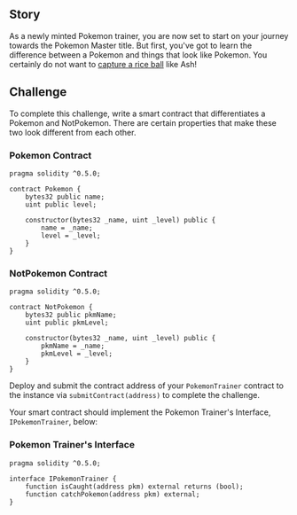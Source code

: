 ## Story

As a newly minted Pokemon trainer, you are now set to start on your journey towards the Pokemon Master title. But first, you've got to learn the difference between a Pokemon and things that look like Pokemon. You certainly do not want to [capture a rice ball](https://bulbapedia.bulbagarden.net/wiki/Ash%27s_Primeape) like Ash!

## Challenge

To complete this challenge, write a smart contract that differentiates a Pokemon and NotPokemon. There are certain properties that make these two look different from each other. 


### Pokemon Contract
```
pragma solidity ^0.5.0;

contract Pokemon {
    bytes32 public name;
    uint public level;
    
    constructor(bytes32 _name, uint _level) public {
        name = _name;
        level = _level;
    }
}
```

### NotPokemon Contract
```
pragma solidity ^0.5.0;

contract NotPokemon {
    bytes32 public pkmName;
    uint public pkmLevel;
    
    constructor(bytes32 _name, uint _level) public {
        pkmName = _name;
        pkmLevel = _level;
    }
}
```

Deploy and submit the contract address of your `PokemonTrainer` contract to the instance via `submitContract(address)` to complete the challenge.

Your smart contract should implement the Pokemon Trainer's Interface, `IPokemonTrainer`, below:

### Pokemon Trainer's Interface
```
pragma solidity ^0.5.0;

interface IPokemonTrainer {
    function isCaught(address pkm) external returns (bool);
    function catchPokemon(address pkm) external;
}
```
